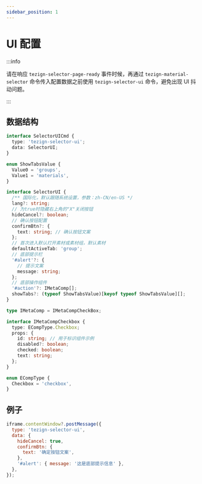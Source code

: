 ```yaml
---
sidebar_position: 1
---
```


# UI 配置

:::info

请在响应 `tezign-selector-page-ready` 事件时候，再通过 `tezign-material-selector` 命令传入配置数据之前使用 `tezign-selector-ui` 命令，避免出现 UI 抖动问题。

:::

## 数据结构

```typescript
interface SelectorUICmd {
  type: 'tezign-selector-ui';
  data: SelectorUI;
}

enum ShowTabsValue {
  Value0 = 'groups',
  Value1 = 'materials',
}

interface SelectorUI {
  /** 国际化，默认跟随系统设置，参数：zh-CN/en-US */
  lang?: string;
  // 为true时隐藏右上角的"X"关闭按钮
  hideCancel?: boolean;
  // 确认按钮配置
  confirmBtn?: {
    text: string; // 确认按钮文案
  };
  // 首次进入默认打开素材或素材组，默认素材
  defaultActiveTab: 'group';
  // 底部提示栏
  '#alert'?: {
    // 提示文案
    message: string;
  };
  // 底部操作组件
  '#action'?: IMetaComp[];
  showTabs?: (typeof ShowTabsValue)[keyof typeof ShowTabsValue][];
}

type IMetaComp = IMetaCompCheckBox;

interface IMetaCompCheckbox {
  type: ECompType.Checkbox;
  props: {
    id: string; // 用于标识组件示例
    disabled?: boolean;
    checked: boolean;
    text: string;
  };
}

enum ECompType {
  Checkbox = 'checkbox',
}
```

## 例子

```javascript
iframe.contentWindow?.postMessage({
  type: 'tezign-selector-ui',
  data: {
    hideCancel: true,
    confirmBtn: {
      text: '确定按钮文案',
    },
    '#alert': { message: '这是底部提示信息' },
  },
});
```
